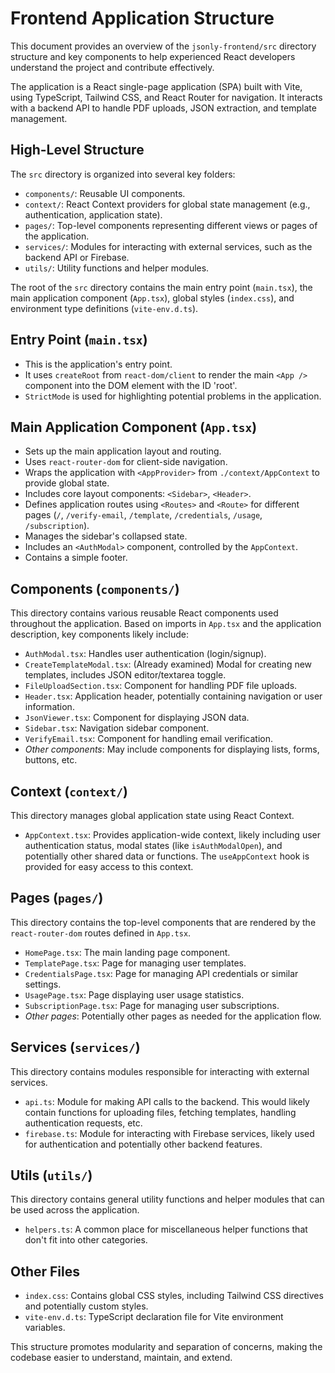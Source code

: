 # Frontend Application Structure

This document provides an overview of the `jsonly-frontend/src` directory structure and key components to help experienced React developers understand the project and contribute effectively.

The application is a React single-page application (SPA) built with Vite, using TypeScript, Tailwind CSS, and React Router for navigation. It interacts with a backend API to handle PDF uploads, JSON extraction, and template management.

## High-Level Structure

The `src` directory is organized into several key folders:

- `components/`: Reusable UI components.
- `context/`: React Context providers for global state management (e.g., authentication, application state).
- `pages/`: Top-level components representing different views or pages of the application.
- `services/`: Modules for interacting with external services, such as the backend API or Firebase.
- `utils/`: Utility functions and helper modules.

The root of the `src` directory contains the main entry point (`main.tsx`), the main application component (`App.tsx`), global styles (`index.css`), and environment type definitions (`vite-env.d.ts`).

## Entry Point (`main.tsx`)

- This is the application's entry point.
- It uses `createRoot` from `react-dom/client` to render the main `<App />` component into the DOM element with the ID 'root'.
- `StrictMode` is used for highlighting potential problems in the application.

## Main Application Component (`App.tsx`)

- Sets up the main application layout and routing.
- Uses `react-router-dom` for client-side navigation.
- Wraps the application with `<AppProvider>` from `./context/AppContext` to provide global state.
- Includes core layout components: `<Sidebar>`, `<Header>`.
- Defines application routes using `<Routes>` and `<Route>` for different pages (`/`, `/verify-email`, `/template`, `/credentials`, `/usage`, `/subscription`).
- Manages the sidebar's collapsed state.
- Includes an `<AuthModal>` component, controlled by the `AppContext`.
- Contains a simple footer.

## Components (`components/`)

This directory contains various reusable React components used throughout the application. Based on imports in `App.tsx` and the application description, key components likely include:

- `AuthModal.tsx`: Handles user authentication (login/signup).
- `CreateTemplateModal.tsx`: (Already examined) Modal for creating new templates, includes JSON editor/textarea toggle.
- `FileUploadSection.tsx`: Component for handling PDF file uploads.
- `Header.tsx`: Application header, potentially containing navigation or user information.
- `JsonViewer.tsx`: Component for displaying JSON data.
- `Sidebar.tsx`: Navigation sidebar component.
- `VerifyEmail.tsx`: Component for handling email verification.
- *Other components*: May include components for displaying lists, forms, buttons, etc.

## Context (`context/`)

This directory manages global application state using React Context.

- `AppContext.tsx`: Provides application-wide context, likely including user authentication status, modal states (like `isAuthModalOpen`), and potentially other shared data or functions. The `useAppContext` hook is provided for easy access to this context.

## Pages (`pages/`)

This directory contains the top-level components that are rendered by the `react-router-dom` routes defined in `App.tsx`.

- `HomePage.tsx`: The main landing page component.
- `TemplatePage.tsx`: Page for managing user templates.
- `CredentialsPage.tsx`: Page for managing API credentials or similar settings.
- `UsagePage.tsx`: Page displaying user usage statistics.
- `SubscriptionPage.tsx`: Page for managing user subscriptions.
- *Other pages*: Potentially other pages as needed for the application flow.

## Services (`services/`)

This directory contains modules responsible for interacting with external services.

- `api.ts`: Module for making API calls to the backend. This would likely contain functions for uploading files, fetching templates, handling authentication requests, etc.
- `firebase.ts`: Module for interacting with Firebase services, likely used for authentication and potentially other backend features.

## Utils (`utils/`)

This directory contains general utility functions and helper modules that can be used across the application.

- `helpers.ts`: A common place for miscellaneous helper functions that don't fit into other categories.

## Other Files

- `index.css`: Contains global CSS styles, including Tailwind CSS directives and potentially custom styles.
- `vite-env.d.ts`: TypeScript declaration file for Vite environment variables.

This structure promotes modularity and separation of concerns, making the codebase easier to understand, maintain, and extend.